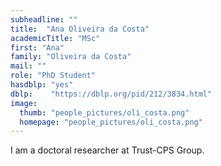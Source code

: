 ```yaml
---
subheadline: ""
title:  "Ana Oliveira da Costa"
academicTitle: "MSc"
first: "Ana"
family: "Oliveira da Costa"
mail: ""
role: "PhD Student"
hasdblp: "yes"
dblp:    "https://dblp.org/pid/212/3834.html"
image:
  thumb: "people_pictures/oli_costa.png"
  homepage: "people_pictures/oli_costa.png"
---
```


<!--more-->

I am a doctoral researcher at Trust-CPS Group.
